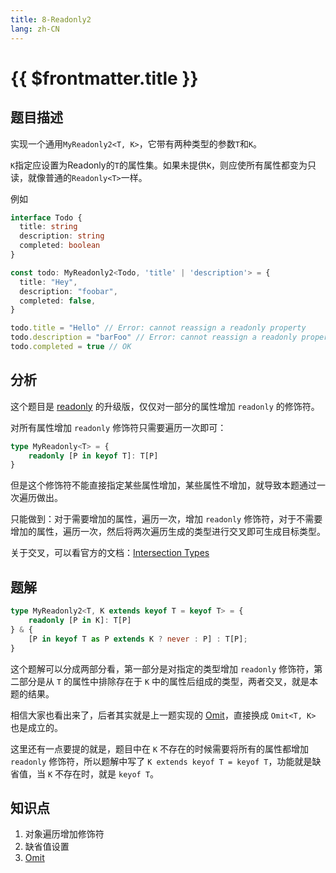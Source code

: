 ```yaml
---
title: 8-Readonly2
lang: zh-CN
---
```


# {{ $frontmatter.title }}

## 题目描述

实现一个通用`MyReadonly2<T, K>`，它带有两种类型的参数`T`和`K`。

`K`指定应设置为Readonly的`T`的属性集。如果未提供`K`，则应使所有属性都变为只读，就像普通的`Readonly<T>`一样。

例如

```ts
interface Todo {
  title: string
  description: string
  completed: boolean
}

const todo: MyReadonly2<Todo, 'title' | 'description'> = {
  title: "Hey",
  description: "foobar",
  completed: false,
}

todo.title = "Hello" // Error: cannot reassign a readonly property
todo.description = "barFoo" // Error: cannot reassign a readonly property
todo.completed = true // OK
```

## 分析

这个题目是 [readonly](/easy/7-实现Readonly.md) 的升级版，仅仅对一部分的属性增加 `readonly` 的修饰符。

对所有属性增加 `readonly` 修饰符只需要遍历一次即可：

```ts
type MyReadonly<T> = {
    readonly [P in keyof T]: T[P]
}
```

但是这个修饰符不能直接指定某些属性增加，某些属性不增加，就导致本题通过一次遍历做出。

只能做到：对于需要增加的属性，遍历一次，增加 `readonly` 修饰符，对于不需要增加的属性，遍历一次，然后将两次遍历生成的类型进行交叉即可生成目标类型。

关于交叉，可以看官方的文档：[Intersection Types
](https://www.typescriptlang.org/docs/handbook/2/objects.html#intersection-types)

## 题解

```ts
type MyReadonly2<T, K extends keyof T = keyof T> = {
    readonly [P in K]: T[P]
} & {
    [P in keyof T as P extends K ? never : P] : T[P];
}
```

这个题解可以分成两部分看，第一部分是对指定的类型增加 `readonly` 修饰符，第二部分是从 `T` 的属性中排除存在于 `K` 中的属性后组成的类型，两者交叉，就是本题的结果。

相信大家也看出来了，后者其实就是上一题实现的 [Omit](/medium/3-实现Omit.md)，直接换成 `Omit<T, K>` 也是成立的。

这里还有一点要提的就是，题目中在 `K` 不存在的时候需要将所有的属性都增加 `readonly` 修饰符，所以题解中写了 `K extends keyof T = keyof T`，功能就是缺省值，当 `K` 不存在时，就是 `keyof T`。

## 知识点

1. 对象遍历增加修饰符
2. 缺省值设置
3. [Omit](/medium/3-实现Omit.md)
